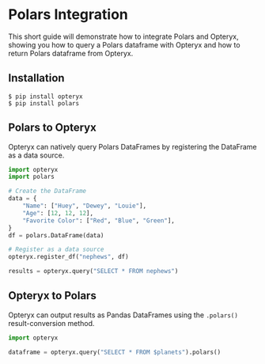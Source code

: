 # Polars Integration

This short guide will demonstrate how to integrate Polars and Opteryx, showing you how to query a Polars dataframe with Opteryx and how to return Polars dataframe from Opteryx.

## Installation

~~~console
$ pip install opteryx
$ pip install polars
~~~

## Polars to Opteryx

Opteryx can natively query Polars DataFrames by registering the DataFrame as a data source.

~~~python
import opteryx
import polars

# Create the DataFrame
data = {
    "Name": ["Huey", "Dewey", "Louie"],
    "Age": [12, 12, 12],
    "Favorite Color": ["Red", "Blue", "Green"],
}
df = polars.DataFrame(data)

# Register as a data source
opteryx.register_df("nephews", df)

results = opteryx.query("SELECT * FROM nephews")
~~~

## Opteryx to Polars

Opteryx can output results as Pandas DataFrames using the `.polars()` result-conversion method.

~~~python
import opteryx

dataframe = opteryx.query("SELECT * FROM $planets").polars()
~~~
